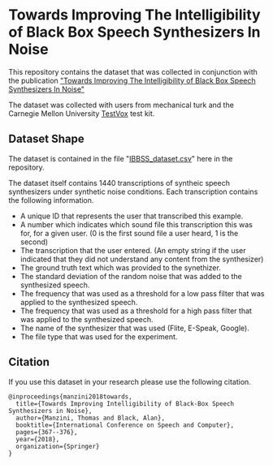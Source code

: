 # Towards Improving The Intelligibility of Black Box Speech Synthesizers In Noise

This repository contains the dataset that was collected in conjunction with the publication ["Towards Improving The Intelligibility of Black Box Speech Synthesizers In Noise"](https://www.nzini.com/data/papers/Towards%20Improving%20Intelligibility%20of%20Black%20Box%20Speech%20Synthesizers%20in%20Noise.pdf)

The dataset was collected with users from mechanical turk and the Carnegie Mellon University [TestVox](http://www.festvox.org/) test kit. 

## Dataset Shape
The dataset is contained in the file "[IBBSS_dataset.csv](https://github.com/TManzini/ImprovingBlackBoxSpeechSynthesizers/blob/master/IBBSS_data.csv)" here in the repository.

The dataset itself contains 1440 transcriptions of syntheic speech synthesizers under synthetic noise conditions. Each transcription contains the following information. 
* A unique ID that represents the user that transcribed this example.
* A number which indicates which sound file this transcription this was for, for a given user. (0 is the first sound file a user heard, 1 is the second)
* The transcription that the user entered. (An empty string if the user indicated that they did not understand any content from the synthesizer)
* The ground truth text which was provided to the synethizer.
* The standard deviation of the random noise that was added to the synthesized speech. 
* The frequency that was used as a threshold for a low pass filter that was applied to the synthesized speech. 
* The frequency that was used as a threshold for a high pass filter that was applied to the synthesized speech. 
* The name of the synthesizer that was used (Flite, E-Speak, Google). 
* The file type that was used for the experiment.

## Citation
If you use this dataset in your research please use the following citation.
~~~~ 
@inproceedings{manzini2018towards,
  title={Towards Improving Intelligibility of Black-Box Speech Synthesizers in Noise},
  author={Manzini, Thomas and Black, Alan},
  booktitle={International Conference on Speech and Computer},
  pages={367--376},
  year={2018},
  organization={Springer}
}
~~~~ 

